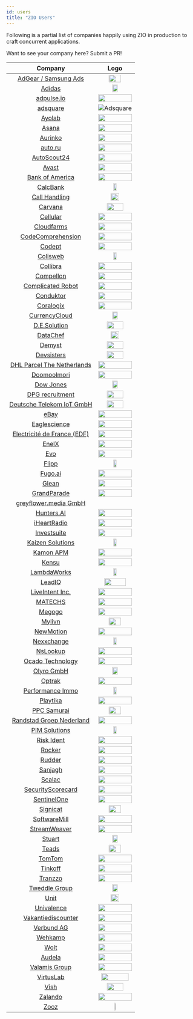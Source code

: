 ```yaml
---
id: users
title: "ZIO Users"
---
```


Following is a partial list of companies happily using ZIO in production to craft concurrent applications.

Want to see your company here? Submit a PR!


| Company                                                          | Logo                                                              |
| :--------------------------------------------------------------: | :---------------------------------------------------------------: |
| [AdGear / Samsung Ads](https://adgear.com/en/)                   | <img src="/img/users/adgear.png" width="60%"/>                    |
| [Adidas](https://www.adidas.com/)                                | <img src="/img/users/adidas.svg" width="40%"/>                    |
| [adpulse.io](https://www.adpulse.io/)                            | <img src="/img/users/adpulse.svg" width="100%"/>                  |
| [adsquare](https://www.adsquare.com/)                            | ![Adsquare](/img/users/adsquare.svg)                              |
| [Ayolab](https://www.ayolab.com/)                                | <img src="/img/users/ayolab-black.png" width="100%" />            |
| [Asana](https://asana.com/)                                      | <img src="/img/users/asana.svg" width="100%"/>                    |
| [Aurinko](https://www.aurinko.io/)                               | <img src="/img/users/aurinko.svg" width="100%" />                 |
| [auto.ru](https://auto.ru)                                       | <img src="/img/users/auto.svg" width="100%"/>                     |
| [AutoScout24](https://www.autoscout24.de)                        | <img src="/img/users/autoscout24.svg" width="100%" />             |
| [Avast](https://www.avast.com)                                   | <img src="/img/users/avast.svg" width="100%" />                   |
| [Bank of America](https://www.bofa.com)                          | <img src="/img/users/bofa.svg" width="100%" />                    |
| [CalcBank](https://www.calcbank.com.br)                          | <img src="/img/users/calcbank.png" width="30%" />                 |
| [Call Handling](https://www.callhandling.co.uk/)                 | <img src="/img/users/callhandling.png" width="50%" />             |
| [Carvana](https://www.carvana.com)                               | <img src="/img/users/carvana.png" width="70%" />                  |
| [Cellular](https://www.cellular.de)                              | <img src="/img/users/cellular.svg" width="100%" />                |
| [Cloudfarms](https://cloudfarms.com)                             | <img src="/img/users/cloudfarms.png" width="100%" />              |
| [CodeComprehension](https://codecomprehension.com)               | <img src="/img/users/codecomprehension.svg" width="100%" />       |
| [Codept](https://www.codept.de/)                                 | <img src="/img/users/codept.svg" width="100%" />                  |
| [Colisweb](https://www.colisweb.com/en)                          | <img src="/img/users/colisweb.png" width="30%" />                 |
| [Collibra](https://www.collibra.com/)                            | <img src="/img/users/collibra.svg" width="100%" />                |
| [Compellon](https://www.compellon.com/)                          | <img src="/img/users/compellon.png" width="100%" />               |
| [Complicated Robot](https://www.complicatedrobot.com/)           | <img src="/img/users/complicatedrobot.png" width="100%" />        |
| [Conduktor](https://www.conduktor.io)                            | <img src="/img/users/conduktor.svg" width="100%" />               |
| [Coralogix](https://coralogix.com)                               | <img src="/img/users/coralogix.svg" width="100%" />               |
| [CurrencyCloud](https://www.currencycloud.com/)                  | <img src="/img/users/currencycloud.svg" width="40%" />            |
| [D.E.Solution](https://de-solution.com/)                         | <img src="/img/users/de-solution.png" width="70%" />              |
| [DataChef](https://datachef.co)                                  | <img src="/img/users/datachef.png" width="50%" />                 |
| [Demyst](https://demyst.com)                                     | <img src="/img/users/demyst.svg" width="70%" />                   |
| [Devsisters](https://devsisters.com/)                            | <img src="/img/users/devsisters.png" width="70%" />               |
| [DHL Parcel The Netherlands](https://www.werkenbijdhl.nl/it)     | <img src="/img/users/werkenbijdhl.png" width="100%" />            |
| [Doomoolmori](https://doomoolmori.com/)                          | <img src="/img/users/doomoolmori.png" width="100%" />             |
| [Dow Jones](https://www.dowjones.com)                            | <img src="/img/users/dow-jones.svg" width="40%" />                |
| [DPG recruitment](https://www.dpgrecruitment.nl)                 | <img src="/img/users/dpg-recruitment.jpeg" width="70%" />         |
| [Deutsche Telekom IoT GmbH](https://iot.telekom.com/en)          | <img src="/img/users/iot-telekom.svg" width="70%" />              |
| [eBay](https://www.ebay.com)                                     | <img src="/img/users/ebay.svg" width="100%" />                    |
| [Eaglescience](https://www.eaglescience.nl)                      | <img src="/img/users/eaglescience.png" width="100%" />            |
| [Electricité de France (EDF)](https://www.edf.fr/)               | <img src="/img/users/edf.svg" width="100%" />                     |
| [EnelX](https://www.enelx.com)                                   | <img src="/img/users/enel-x.svg" width="100%" />                  |
| [Evo](https://evo.company)                                       | <img src="/img/users/evo.png" width="100%" />                     |
| [Flipp](https://flipp.com/)                                      | <img src="/img/users/flipp.png" width="30%" />                    |
| [Fugo.ai](https://www.fugo.ai)                                   | <img src="/img/users/fugo.png" width="100%" />                    |
| [Glean](https://www.gleancompany.com)                            | <img src="/img/users/gleancompany.png" width="100%" />            |
| [GrandParade](https://grandparade.co.uk)                         | <img src="/img/users/grandparade.png" width="100%" />             |
| [greyflower.media GmbH](https://greyflower.media)                |                                                                   |
| [Hunters.AI](https://hunters.ai)                                 | <img src="/img/users/hunters.jpg" width="100%" />                 |
| [iHeartRadio](https://www.iheart.com/)                           | <img src="/img/users/iheart.png" width="100%" />                  |
| [Investsuite](https://investsuite.com/)                          | <img src="/img/users/investsuite.svg" width="100%" />             |
| [Kaizen Solutions](https://kaizen-solutions.net/)                | <img src="/img/users/kaizen-solutions.svg" width="30%" />         |
| [Kamon APM](https://kamon.io/)                                   | <img src="/img/users/kamon-logo-light.svg" width="100%" />        |
| [Kensu](https://kensu.io)                                        | <img src="/img/users/kensu.svg" width="100%" />                   |
| [LambdaWorks](https://www.lambdaworks.io/)                       | <img src="/img/users/lambdaworks.png" width="30%" />              |
| [LeadIQ](https://leadiq.com)                                     | <img src="/img/users/leadiq.svg" width="80%" />                   |
| [LiveIntent Inc.](https://liveintent.com)                        | <img src="/img/users/liveintent.png" width="100%" />              |
| [MATECHS](https://matechs.com)                                   | <img src="/img/users/matechs.svg" width="100%" />                 |
| [Megogo](https://megogo.net)                                     | <img src="/img/users/megogo.png" width="100%" />                  |
| [Mylivn](https://www.mylivn.com/)                                | <img src="/img/users/mylivn.png" width="60%" />                   |
| [NewMotion](https://newmotion.com)                               | <img src="/img/users/newmotion.svg" width="100%" />               |
| [Nexxchange](https://www.nexxchange.com)                         | <img src="/img/users/nexxchange.svg" width="30%" />               |
| [NsLookup](https://www.nslookup.io)                              | <img src="/img/users/nslookup.svg" width="100%" />                |
| [Ocado Technology](https://ocadotechnology.com)                  | <img src="/img/users/ocadogroup.png" width="100%" />              |
| [Olyro GmbH](https://olyro.de)                                   | <img src="/img/users/olyro.svg" width="40%" />                    |
| [Optrak](https://optrak.com)                                     | <img src="/img/users/optrak.jpg" width="100%" />                  |
| [Performance Immo](https://www.performance-immo.com/)            | <img src="/img/users/performance-immo.png" width="30%" />         |
| [Playtika](https://www.playtika.com)                             | <img src="/img/users/playtika.png" width="100%" />                |
| [PPC Samurai](https://ppcsamurai.com/)                           | <img src="/img/users/ppcsamurai.jpg" width="60%" />              |
| [Randstad Groep Nederland](https://www.werkenbijrandstad.nl)     | <img src="/img/users/werkenbijrandstad.svg" width="100%" />       |
| [PIM Solutions](https://pimsolutions.ru/)                        | <img src="/img/users/pimsolutions.svg" width="30%" />             |
| [Risk Ident](https://riskident.com/)                             | <img src="/img/users/riskident.svg" width="100%" />               |
| [Rocker](https://rocker.com/)                                    | <img src="/img/users/rocker.svg" width="100%" />                  |
| [Rudder](https://www.rudder.io/)                                 | <img src="/img/users/rudder.png" width="100%" />                  |
| [Sanjagh](https://sanjagh.pro/)                                  | <img src="/img/users/sanjagh.png" width="100%" />                 |
| [Scalac](https://scalac.io/)                                     | <img src="/img/users/scalac.svg" width="100%" />                  |
| [SecurityScorecard](https://www.securityscorecard.io/)           | <img src="/img/users/securityscorecard.png" width="100%" />       |
| [SentinelOne](https://www.sentinelone.com/)                      | <img src="/img/users/sentinelone.svg" width="100%" />             |
| [Signicat](https://www.signicat.com/)                            | <img src="/img/users/signicat.png" width="60%" />                 |
| [SoftwareMill](https://softwaremill.com/)                        | <img src="/img/users/softwaremill.svg" width="100%" />            |
| [StreamWeaver](https://www.streamweaver.com/)                    | <img src="/img/users/streamweaver.png" width="100%" />            |
| [Stuart](https://stuart.com/)                                    | <img src="/img/users/stuart.png" width="40%" />                   |
| [Teads](https://teads.com)                                       | <img src="/img/users/teads.svg" width="60%" />                    |
| [TomTom](https://tomtom.com)                                     | <img src="/img/users/tomtom.png" width="100%" />                  |
| [Tinkoff](https://tinkoff.ru)                                    | <img src="/img/users/tinkoff.png" width="100%" />                 |
| [Tranzzo](https://tranzzo.com)                                   | <img src="/img/users/tranzzo.svg" width="100%" />                 |
| [Tweddle Group](https://tweddle.com)                             | <img src="/img/users/tweddle.png" width="40%" />                  |
| [Unit](https://unit.co)                                          | <img src="/img/users/unit.svg" width="50%" />                     |
| [Univalence](https://univalence.io)                              | <img src="/img/users/univalence.png" width="100%" />              |
| [Vakantiediscounter](https://www.vakantiediscounter.nl)          | <img src="/img/users/vakantiediscounter.svg" width="100%" />      |
| [Verbund AG](https://www.verbund.com)                            | <img src="/img/users/verbund.svg" width="100%" />                 |
| [Wehkamp](https://www.wehkamp.nl)                                | <img src="/img/users/wehkamp.png" width="100%" />                 |
| [Wolt](https://www.wolt.com/)                                    | <img src="/img/users/wolt.png" width="100%" />                    |
| [Audela](https://audela.ca)                                      | <img src="/img/users/audela.png" width="100%" />                  |
| [Valamis Group](https://valamis.com)                             | <img src="/img/users/valamis.png" width="100%" />                 |
| [VirtusLab](https://virtuslab.com/)                              | <img src="/img/users/virtuslab.svg" width="90%" />                |
| [Vish](https://getvish.com)                                      | <img src="/img/users/vish.svg" width="70%" />                     |
| [Zalando](https://zalando.com/)                                  | <img src="/img/users/zalando.svg" width="100%" />                 |
| [Zooz](https://zooz.com/)                                        | <img src="/img/users/zooz.svg" width="20%" />     |

